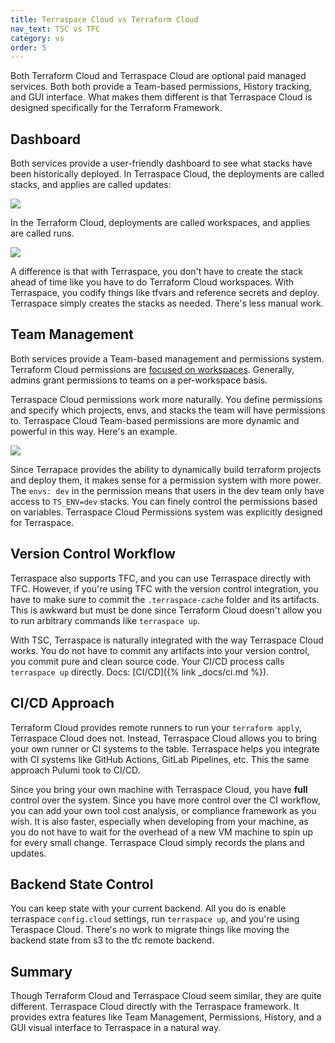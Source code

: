 ```yaml
---
title: Terraspace Cloud vs Terraform Cloud
nav_text: TSC vs TFC
category: vs
order: 5
---
```


Both Terraform Cloud and Terraspace Cloud are optional paid managed services. Both both provide a Team-based permissions, History tracking, and GUI interface. What makes them different is that Terraspace Cloud is designed specifically for the Terraform Framework.

## Dashboard

Both services provide a user-friendly dashboard to see what stacks have been historically deployed. In Terraspace Cloud, the deployments are called stacks, and applies are called updates:

![](https://img.boltops.com/images/terraspace/cloud/stacks/stack-updates-v3.png)

In the Terraform Cloud, deployments are called workspaces, and applies are called runs.

![](https://img.boltops.com/images/terraspace/cloud/stacks/terraform-runs.png)

A difference is that with Terraspace, you don't have to create the stack ahead of time like you have to do Terraform Cloud workspaces. With Terraspace, you codify things like tfvars and reference secrets and deploy. Terraspace simply creates the stacks as needed. There's less manual work.

## Team Management

Both services provide a Team-based management and permissions system. Terraform Cloud permissions are [focused on workspaces](https://www.terraform.io/cloud-docs/users-teams-organizations/permissions). Generally, admins grant permissions to teams on a per-workspace basis.

Terraspace Cloud permissions work more naturally. You define permissions and specify which projects, envs, and stacks the team will have permissions to. Terraspace Cloud Team-based permissions are more dynamic and powerful in this way. Here's an example.

![](https://img.boltops.com/images/terraspace/cloud/stacks/terraform-runs.png)

Since Terrapace provides the ability to dynamically build terraform projects and deploy them, it makes sense for a permission system with more power. The `envs: dev` in the permission means that users in the dev team only have access to `TS_ENV=dev` stacks. You can finely control the permissions based on variables. Terraspace Cloud Permissions system was explicitly designed for Terraspace.

## Version Control Workflow

Terraspace also supports TFC, and you can use Terraspace directly with TFC. However, if you're using TFC with the version control integration, you have to make sure to commit the `.terraspace-cache` folder and its artifacts.  This is awkward but must be done since Terraform Cloud doesn't allow you to run arbitrary commands like `terraspace up`.

With TSC, Terraspace is naturally integrated with the way Terraspace Cloud works. You do not have to commit any artifacts into your version control, you commit pure and clean source code. Your CI/CD process calls `terraspace up` directly. Docs: [CI/CD]({% link _docs/ci.md %}).

## CI/CD Approach

Terraform Cloud provides remote runners to run your `terraform apply`, Terraspace Cloud does not. Instead, Terraspace Cloud allows you to bring your own runner or CI systems to the table. Terraspace helps you integrate with CI systems like GitHub Actions, GitLab Pipelines, etc. This the same approach Pulumi took to CI/CD.

Since you bring your own machine with Terraspace Cloud, you have **full** control over the system. Since you have more control over the CI workflow, you can add your own tool cost analysis, or compliance framework as you wish. It is also faster, especially when developing from your machine, as you do not have to wait for the overhead of a new VM machine to spin up for every small change. Terraspace Cloud simply records the plans and updates.

## Backend State Control

You can keep state with your current backend. All you do is enable terraspace `config.cloud` settings, run `terraspace up`, and you're using Teraspace Cloud. There's no work to migrate things like moving the backend state from s3 to the tfc remote backend.

## Summary

Though Terraform Cloud and Terraspace Cloud seem similar, they are quite different. Terraspace Cloud directly with the Terraspace framework. It provides extra features like Team Management, Permissions, History, and a GUI visual interface to Terraspace in a natural way.